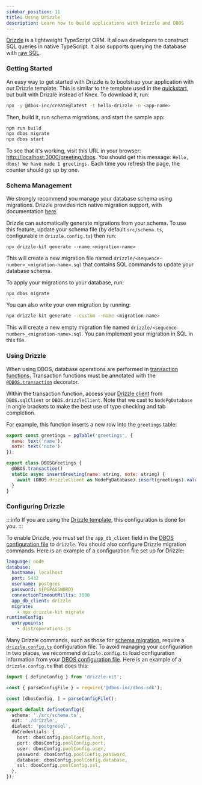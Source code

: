 ```yaml
---
sidebar_position: 11
title: Using Drizzle
description: Learn how to build applications with Drizzle and DBOS
---
```


[Drizzle](https://orm.drizzle.team/) is a lightweight TypeScript ORM.
It allows developers to construct SQL queries in native TypeScript.
It also supports querying the database with [raw SQL](https://orm.drizzle.team/docs/sql).

### Getting Started

An easy way to get started with Drizzle is to bootstrap your application with our Drizzle template.
This is similar to the template used in the [quickstart](../../../../quickstart.md), but built with Drizzle instead of Knex.
To download it, run:

```bash
npx -y @dbos-inc/create@latest -t hello-drizzle -n <app-name>
```

Then, build it, run schema migrations, and start the sample app:

```bash
npm run build
npx dbos migrate
npx dbos start
```

To see that it's working, visit this URL in your browser: [http://localhost:3000/greeting/dbos](http://localhost:3000/greeting/dbos).  You should get this message: `Hello, dbos! We have made 1 greetings.` Each time you refresh the page, the counter should go up by one.

### Schema Management

We strongly recommend you manage your database schema using migrations.
Drizzle provides rich native migration support, with documentation [here](https://orm.drizzle.team/docs/migrations).

Drizzle can automatically generate migrations from your schema.
To use this feature, update your schema file (by default `src/schema.ts`, configurable in `drizzle.config.ts`) then run:

```
npx drizzle-kit generate --name <migration-name>
```

This will create a new migration file named `drizzle/<sequence-number>_<migration-name>.sql` that contains SQL commands to update your database schema.

To apply your migrations to your database, run:

```
npx dbos migrate
```

You can also write your own migration by running:

```bash
npx drizzle-kit generate --custom --name <migration-name>
```

This will create a new empty migration file named `drizzle/<sequence-number>_<migration-name>.sql`.
You can implement your migration in SQL in this file.


### Using Drizzle

When using DBOS, database operations are performed in [transaction functions](../transaction-tutorial). Transaction functions must be annotated with the [`@DBOS.transaction`](../../../reference/transactapi/dbos-class#dbostransaction) decorator.

Within the transaction function, access your [Drizzle client](https://orm.drizzle.team/docs/overview) from `DBOS.sqlClient` or `DBOS.drizzleClient`.  Note that we cast to `NodePgDatabase` in angle brackets to make the best use of type checking and tab completion.

For example, this function inserts a new row into the `greetings` table:

```javascript
export const greetings = pgTable('greetings', {
  name: text('name'),
  note: text('note')
});

export class DBOSGreetings {
  @DBOS.transaction()
  static async insertGreeting(name: string, note: string) {
    await (DBOS.drizzleClient as NodePgDatabase).insert(greetings).values({name: name, note: note});
  }
}
```

### Configuring Drizzle

:::info
If you are using the [Drizzle template](#getting-started), this configuration is done for you.
:::

To enable Drizzle, you must set the `app_db_client` field in the [DBOS configuration file](../../../reference/configuration.md) to `drizzle`.
You should also configure Drizzle migration commands.
Here is an example of a configuration file set up for Drizzle:

```yaml
language: node
database:
  hostname: localhost
  port: 5432
  username: postgres
  password: ${PGPASSWORD}
  connectionTimeoutMillis: 3000
  app_db_client: drizzle
  migrate:
    - npx drizzle-kit migrate
runtimeConfig:
  entrypoints:
    - dist/operations.js
```

Many Drizzle commands, such as those for [schema migration](#schema-management), require a [`drizzle.config.ts`](https://orm.drizzle.team/kit-docs/conf) configuration file.
To avoid managing your configuration in two places, we recommend `drizzle.config.ts` load configuration information from your [DBOS configuration file](../../../reference/configuration.md).
Here is an example of a `drizzle.config.ts` that does this:

```typescript
import { defineConfig } from 'drizzle-kit';

const { parseConfigFile } = require('@dbos-inc/dbos-sdk');

const [dbosConfig, ] = parseConfigFile();

export default defineConfig({
  schema: './src/schema.ts',
  out: './drizzle',
  dialect: 'postgresql',
  dbCredentials: {
    host: dbosConfig.poolConfig.host,
    port: dbosConfig.poolConfig.port,
    user: dbosConfig.poolConfig.user,
    password: dbosConfig.poolConfig.password,
    database: dbosConfig.poolConfig.database,
    ssl: dbosConfig.poolConfig.ssl,
  },
});
```
